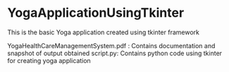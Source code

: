 # YogaApplicationUsingTkinter
This is the basic Yoga application created using tkinter framework

YogaHealthCareManagementSystem.pdf : Contains documentation and snapshot of output obtained
script.py: Contains python code using tkinter for creating yoga application
